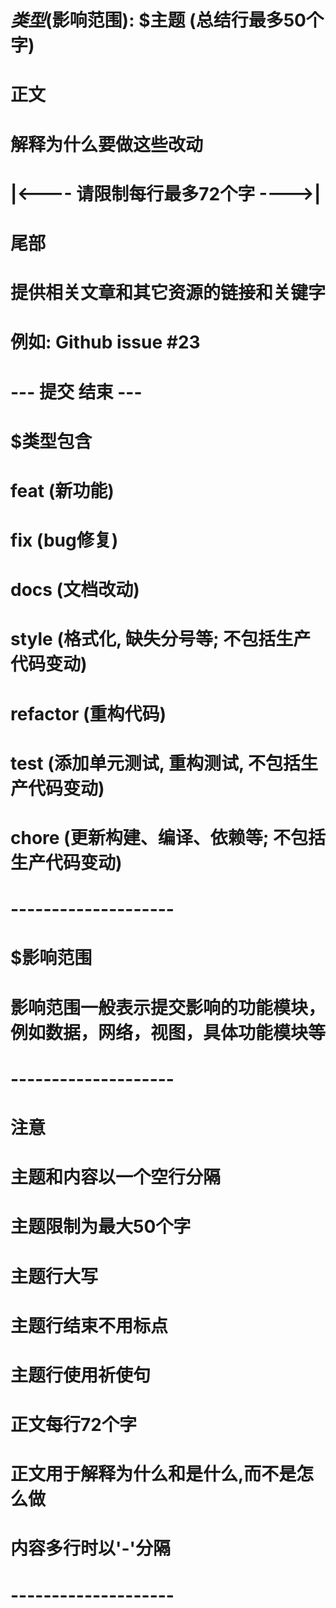 # $类型($影响范围): $主题 (总结行最多50个字)

# 正文
# 解释为什么要做这些改动
# |<----  请限制每行最多72个字   ---->|

# 尾部
# 提供相关文章和其它资源的链接和关键字
# 例如: Github issue #23

# --- 提交 结束 ---
# $类型包含
#    feat (新功能)
#    fix (bug修复)
#    docs (文档改动)
#    style (格式化, 缺失分号等; 不包括生产代码变动)
#    refactor (重构代码)
#    test (添加单元测试, 重构测试, 不包括生产代码变动)
#    chore (更新构建、编译、依赖等; 不包括生产代码变动)
# --------------------
# $影响范围
#   影响范围一般表示提交影响的功能模块，例如数据，网络，视图，具体功能模块等
# --------------------
# 注意
#    主题和内容以一个空行分隔
#    主题限制为最大50个字
#    主题行大写
#    主题行结束不用标点
#    主题行使用祈使句
#    正文每行72个字
#    正文用于解释为什么和是什么,而不是怎么做
#    内容多行时以'-'分隔
# --------------------

